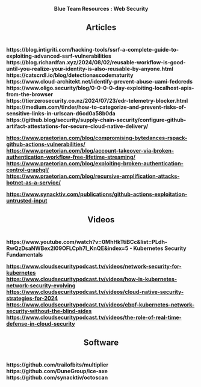 <b><p align=center>Blue Team Resources : Web Security </br>


<h2><p align=center>Articles </p></h2></br>
https://blog.intigriti.com/hacking-tools/ssrf-a-complete-guide-to-exploiting-advanced-ssrf-vulnerabilities </br>
https://blog.richardfan.xyz/2024/08/02/reusable-workflow-is-good-until-you-realize-your-identity-is-also-reusable-by-anyone.html </br>
https://catscrdl.io/blog/detectionascodematurity </br>
https://www.cloud-architekt.net/identify-prevent-abuse-uami-fedcreds </br>
https://www.oligo.security/blog/0-0-0-0-day-exploiting-localhost-apis-from-the-browser </br>
https://tierzerosecurity.co.nz/2024/07/23/edr-telemetry-blocker.html </br>
https://medium.com/tinder/how-to-categorize-and-prevent-risks-of-sensitive-links-in-urlscan-d6cd0a58b0da </br>
https://github.blog/security/supply-chain-security/configure-github-artifact-attestations-for-secure-cloud-native-delivery/ </br>

https://www.praetorian.com/blog/compromising-bytedances-rspack-github-actions-vulnerabilities/ </br>
https://www.praetorian.com/blog/account-takeover-via-broken-authentication-workflow-free-lifetime-streaming/ </br>
https://www.praetorian.com/blog/exploiting-broken-authentication-control-graphql/ </br>
https://www.praetorian.com/blog/recursive-amplification-attacks-botnet-as-a-service/ </br>

https://www.synacktiv.com/publications/github-actions-exploitation-untrusted-input </br>


<h2><p align=center>Videos </p></h2></br>
https://www.youtube.com/watch?v=0MhHkTtiBCc&list=PLdh-RwQzDsaNWBex2I09OFLCph7l_KnQE&index=5 - Kubernetes Security Fundamentals </br>

https://www.cloudsecuritypodcast.tv/videos/network-security-for-kubernetes </br>
https://www.cloudsecuritypodcast.tv/videos/how-is-kubernetes-network-security-evolving </br>
https://www.cloudsecuritypodcast.tv/videos/cloud-native-security-strategies-for-2024 </br>
https://www.cloudsecuritypodcast.tv/videos/ebpf-kubernetes-network-security-without-the-blind-sides </br>
https://www.cloudsecuritypodcast.tv/videos/the-role-of-real-time-defense-in-cloud-security </br>

<h2><p align=center>Software </p></h2></br>
https://github.com/trailofbits/multiplier </br>
https://github.com/DuneGroup/ice-axe </br>
https://github.com/synacktiv/octoscan </br>
